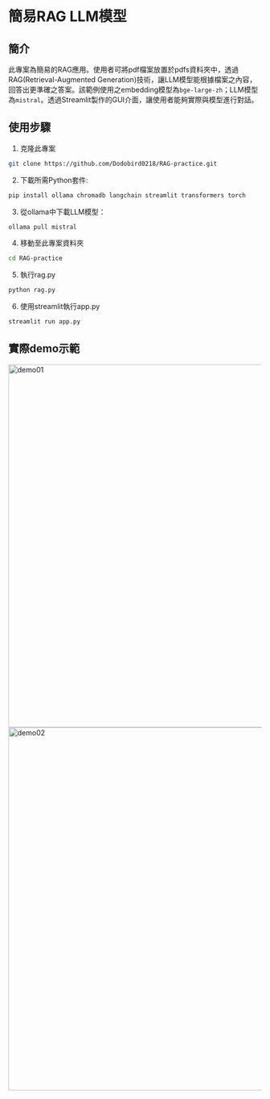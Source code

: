 # 簡易RAG LLM模型

## 簡介
此專案為簡易的RAG應用。使用者可將pdf檔案放置於pdfs資料夾中，透過RAG(Retrieval-Augmented Generation)技術，讓LLM模型能根據檔案之內容，回答出更準確之答案。該範例使用之embedding模型為`bge-large-zh`；LLM模型為`mistral`。透過Streamlit製作的GUI介面，讓使用者能夠實際與模型進行對話。

## 使用步驟
1. 克隆此專案
```bash
git clone https://github.com/Dodobird0218/RAG-practice.git
```
2. 下載所需Python套件:
```bash
pip install ollama chromadb langchain streamlit transformers torch
```
3. 從ollama中下載LLM模型：
```bash
ollama pull mistral
```
4. 移動至此專案資料夾
```bash
cd RAG-practice
```
5. 執行rag.py
```bash
python rag.py
```
6. 使用streamlit執行app.py
```bash
streamlit run app.py
```

## 實際demo示範
<img width="722" alt="demo01" src="https://github.com/user-attachments/assets/07335b05-d285-4674-a837-6837a79533ff" />
<img width="722" alt="demo02" src="https://github.com/user-attachments/assets/ba345e4e-c03a-4333-b518-e33aec8f268b" />
